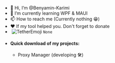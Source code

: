 - 👋 Hi, I’m @Benyamin-Karimi
- 🌱 I’m currently learning WPF & MAUI
- 📫 How to reach me (Currently nothing 😁)
- ❤️ If my tool helped you. Don't forget to donate
- &nbsp;![TetherEmoji](https://github.com/Benyamin-Karimi/Benyamin-Karimi/assets/138729740/c77a2411-0478-4bea-ae5e-f0eb53612048) ``None``
- #### Quick download of my projects:
  - Proxy Manager (developing 🛠️)
  


<!---
Benyamin-Karimi/Benyamin-Karimi is a ✨ special ✨ repository because its `README.md` (this file) appears on your GitHub profile.
You can click the Preview link to take a look at your changes.
--->
